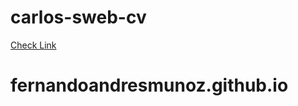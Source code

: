 # carlos-sweb-cv 
[Check Link](https://carlos-sweb-cv.netlify.com/)
# fernandoandresmunoz.github.io
